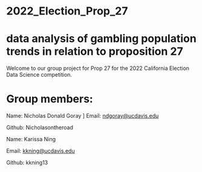 # 2022_Election_Prop_27
# data analysis of gambling population trends in relation to proposition 27
 Welcome to our group project for Prop 27 for the 2022 California Election Data Science competition.




# Group members:


Name: Nicholas Donald Goray 
]
Email: ndgoray@ucdavis.edu

Github: Nicholasontheroad

Name: Karissa Ning

Email: kkning@ucdavis.edu

Github: kkning13
